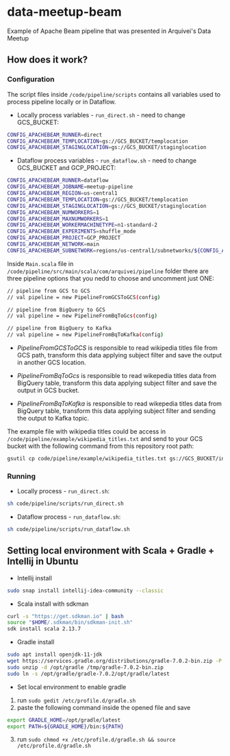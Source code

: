 # data-meetup-beam

Example of Apache Beam pipeline that was presented in Arquivei's Data Meetup

## How does it work?

### Configuration

The script files inside `/code/pipeline/scripts` contains all variables used to process pipeline locally or in Dataflow.

- Locally process variables - `run_direct.sh` - need to change GCS_BUCKET:

```bash
CONFIG_APACHEBEAM_RUNNER=direct
CONFIG_APACHEBEAM_TEMPLOCATION=gs://GCS_BUCKET/templocation
CONFIG_APACHEBEAM_STAGINGLOCATION=gs://GCS_BUCKET/staginglocation

```
- Dataflow process variables - `run_dataflow.sh` - need to change GCS_BUCKET and GCP_PROJECT:
```bash
CONFIG_APACHEBEAM_RUNNER=dataflow
CONFIG_APACHEBEAM_JOBNAME=meetup-pipeline
CONFIG_APACHEBEAM_REGION=us-central1
CONFIG_APACHEBEAM_TEMPLOCATION=gs://GCS_BUCKET/templocation
CONFIG_APACHEBEAM_STAGINGLOCATION=gs://GCS_BUCKET/staginglocation
CONFIG_APACHEBEAM_NUMWORKERS=1
CONFIG_APACHEBEAM_MAXNUMWORKERS=1
CONFIG_APACHEBEAM_WORKERMACHINETYPE=n1-standard-2
CONFIG_APACHEBEAM_EXPERIMENTS=shuffle_mode
CONFIG_APACHEBEAM_PROJECT=GCP_PROJECT
CONFIG_APACHEBEAM_NETWORK=main
CONFIG_APACHEBEAM_SUBNETWORK=regions/us-central1/subnetworks/${CONFIG_APACHEBEAM_PROJECT}-main

``` 

Inside `Main.scala` file in `/code/pipeline/src/main/scala/com/arquivei/pipeline` folder there are three pipeline options that you nedd to choose and uncomment just ONE:

```bash
// pipeline from GCS to GCS
// val pipeline = new PipelineFromGCSToGCS(config)

// pipeline from BigQuery to GCS
// val pipeline = new PipelineFromBqToGcs(config)

// pipeline from BigQuery to Kafka
// val pipeline = new PipelineFromBqToKafka(config)
```

- *PipelineFromGCSToGCS* is responsible to read wikipedia titles file from GCS path, transform this data applying subject filter and save the output in another GCS location.

- *PipelineFromBqToGcs* is responsible to read wikepedia titles data from BigQuery table, transform this data applying subject filter and save the output in GCS bucket.

- *PipelineFromBqToKafka* is responsible to read wikepedia titles data from BigQuery table, transform this data applying subject filter and sending the output to Kafka topic.

The example file with wikipedia titles could be access in `/code/pipeline/example/wikipedia_titles.txt` and send to your GCS bucket with the following command from this repository root path: 

```bash
gsutil cp code/pipeline/example/wikipedia_titles.txt gs://GCS_BUCKET/input/
```

### Running

- Locally process - `run_direct.sh`:

```bash
sh code/pipeline/scripts/run_direct.sh 
```
- Dataflow process - `run_dataflow.sh`:
```bash
sh code/pipeline/scripts/run_dataflow.sh
``` 

## Setting local environment with Scala + Gradle + Intellij in Ubuntu

- Intellij install 
```bash
sudo snap install intellij-idea-community --classic
```
- Scala install with sdkman
```bash
curl -s "https://get.sdkman.io" | bash
source "$HOME/.sdkman/bin/sdkman-init.sh"
sdk install scala 2.13.7
```
- Gradle install
```bash
sudo apt install openjdk-11-jdk
wget https://services.gradle.org/distributions/gradle-7.0.2-bin.zip -P /tmp
sudo unzip -d /opt/gradle /tmp/gradle-7.0.2-bin.zip
sudo ln -s /opt/gradle/gradle-7.0.2/opt/gradle/latest
```
- Set local environment to enable gradle

1. run `sudo gedit /etc/profile.d/gradle.sh`
2. paste the following command inside the opened file and save
```bash
export GRADLE_HOME=/opt/gradle/latest
export PATH=${GRADLE_HOME}/bin:${PATH}
```
3. run `sudo chmod +x /etc/profile.d/gradle.sh && source /etc/profile.d/gradle.sh`


